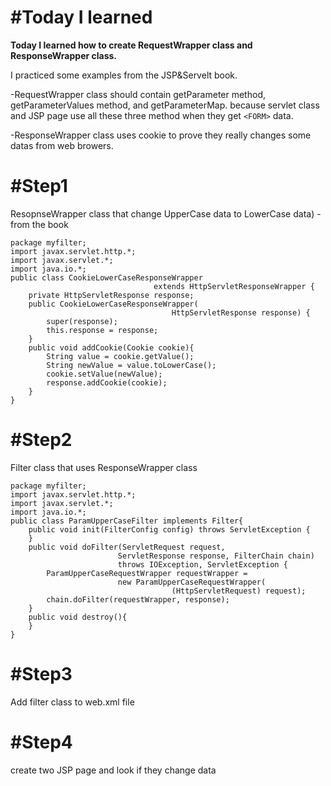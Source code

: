 #Today I learned
===========

**Today I learned how to create RequestWrapper class and ResponseWrapper class.**

I practiced some examples from the JSP&Servelt book.


-RequestWrapper class should contain getParameter method, getParameterValues method, and getParameterMap.
because servlet class and JSP page use all these three method when they get ```<FORM>``` data.

-ResponseWrapper class uses cookie to prove they really changes some datas from web browers.


#Step1
===========
ResopnseWrapper class that change UpperCase data to LowerCase data) -from the book
```
package myfilter;
import javax.servlet.http.*;
import javax.servlet.*;
import java.io.*;
public class CookieLowerCaseResponseWrapper
								extends HttpServletResponseWrapper {
	private HttpServletResponse response;
	public CookieLowerCaseResponseWrapper(
									HttpServletResponse response) {
		super(response);
		this.response = response;
	}
	public void addCookie(Cookie cookie){
		String value = cookie.getValue();
		String newValue = value.toLowerCase();
		cookie.setValue(newValue);
		response.addCookie(cookie);
	}
}
```

#Step2
===========
Filter class that uses ResponseWrapper class
```
package myfilter;
import javax.servlet.http.*;
import javax.servlet.*;
import java.io.*;
public class ParamUpperCaseFilter implements Filter{
	public void init(FilterConfig config) throws ServletException {
	}
	public void doFilter(ServletRequest request,
						ServletResponse response, FilterChain chain)
						throws IOException, ServletException {
		ParamUpperCaseRequestWrapper requestWrapper = 
						new ParamUpperCaseRequestWrapper(
									(HttpServletRequest) request);
		chain.doFilter(requestWrapper, response);
	}
	public void destroy(){
	}
}
```

#Step3
===========
Add filter class to web.xml file

#Step4
===========
create two JSP page and look if they change data
